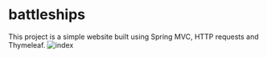 # battleships
This project is a simple website built using Spring MVC, HTTP requests and Thymeleaf.
![index](index.jpg)
